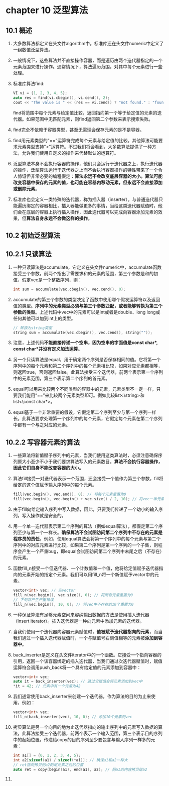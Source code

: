 # chapter 10 泛型算法

## 10.1 概述

1. 大多数算法都定义在头文件algorithm中。标准库还在头文件numeric中定义了一组数值泛型算法。

1. 一般情况下，这些算法并不直接操作容器，而是遍历由两个迭代器指定的一个元素范围来进行操作。通常情况下，算法遍历范围，对其中每个元素进行一些处理。

1. 标准库算法find:

    ```c++
    VI vi = {1, 2, 3, 4, 5};
    auto res = find(vi.cbegin(), vi.cend(), 2);
    cout << "The value is " << (res == vi.cend() ? "not found." : "found") << endl; 
    ```

    find将范围中每个元素与给定值比较，返回指向第一个等于给定值的元素的迭代器。如果范围中无匹配元素，则find返回第二个参数来表示搜索失败。

1. find完全不依赖于容器类型，甚至无需理会保存元素的是不是容器。

1. find用元素类型的"=="运算符完成每个元素与给定值的比较。其他算法可能要求元素类型支持"<"运算符。不过我们将会看到，大多数算法提供了一种方法，允许我们使用自定义的操作来代替默认的运算符。

1. 泛型算法本身不会执行容器的操作，他们只会运行于迭代器之上，执行迭代器的操作，泛型算法运行于迭代器之上而不会执行容器操作的特性带来了一个令人惊讶但非常必要的编程假定：**算法永远不会改变底层容器的大小。算法可能改变容器中保存的元素的值，也可能在容器内移动元素，但永远不会直接添加或删除元素**。

1. 标准库也会定义一类特殊的迭代器，称为插入器（inserter）。与普通迭代器只能遍历绑定的容器相比，插入器能做更多的事情，当给这类迭代器赋值时，他们会在底层的容器上执行插入操作，因此迭代器可以完成向容器添加元素的效果，但**算法自身永远不会做这样的操作**。

## 10.2 初始泛型算法

## 10.2.1 只读算法

1. 一种只读算法是accumulate，它定义在头文件numeric中，accumulate函数接受三个参数，前两个指出了需要求和的元素的范围，第三个参数是和的初值，假定vec是一个整数序列，则：

    ```c++
    int sum = accumulate(vec.cbegin(), vec.cend(), 0);
    ```

1. accumulate的第三个参数的类型决定了函数中使用哪个假发运算符以及返回值的类型。**序列中的元素类型必须与第三个参数匹配，或者能够转换为第三个参数的类型**。上述代码中vec中的元素可以是int或者是double、long long或任何其他可以加到int上的类型。

    ```c++
    // 转换为string类型
    string sum = accumulate(vec.cbegin(), vec.cend(), string(""));
    ```

1. 注意，上述代码**不能直接传递一个空串，因为空串的字面值是const char*, const char*并没有定义加法运算**。

1. 另一个只读算法是equal，用于确定两个序列是否保存相同的值。它将第一个序列中的每个元素和第二个序列中的每个元素相比较，如果对应元素都相等，则返回true，否则返回false。此算法接受三个迭代器，前两个表示第一个序列中的元素范围，第三个表示第二个序列的首元素。

1. equal可以用来比较两个不同类型的容器中的元素，元素类型不一定一样，只要我们能用“==”来比较两个元素类型即可。例如比较list<\string>和list<\const char*>。

1. equal基于一个非常重要的假设，它假定第二个序列至少与第一个序列一样长。此算法要求处理第一个序列中的每个元素，它假定每个元素在第二个序列中都有一个与之对应的元素。

## 10.2.2 写容器元素的算法

1. 一些算法将新值赋予序列中的元素，当我们使用这类算法时，必须注意确保序列原大小至少不小于我们要求算法写入的元素数目。**算法不会执行容器操作，因此它们自身不能改变容器的大小。**

1. 算法fill接受一对迭代器表示一个范围，还会接受一个值作为第三个参数，fill将给定的这个值赋予输入序列中的每个元素。

    ```c++
    fill(vec.begin(), vec.end(), 0); // 将每个元素重置为0
    fill(vec.begin(), vec.begin() + vec.size() / 2, 10); // 将vec一半元素变为10
    ```

1. 由于fill向给定输入序列中写入数据，因此，只要我们传递了一个幼小的输入序列，写入操作就是安全的。

1. 用一个单一迭代器表示第二个序列的算法（例如equal算法），都假定第二个序列至少与第一个一样长。**确保算法不会试图访问第二个序列中不存在的元素是程序员的责任**。例如，使用equal算法会将第一个序列中的每个元素与第二个序列中的对应元素进行比较，如果第二个序列是第一个序列的一个子集，则程序会产生一个严重bug，即equal会试图访问第二个序列中末尾之后（不存在）的元素。

1. 函数fill_n接受一个但迭代器、一个计数值和一个值，他将给定值赋予迭代器指向的元素开始的指定个元素。我们可以用fill_n将一个新值赋予vector中的元素。

    ```c++
    vector<int> vec; // 空vector
    fill_n(vec.begin(), vec.size(), 0); // 将所有元素重置为0
    // 下句将产生严重错误
    fill_n(vec.begin(), 10, 0); // 将vec中不存在的10个重置为0
    ```

1. 一种保证算法有足够元素空间来容纳输出数据的方法是使用插入迭代器（insert iterator）。插入迭代器是一种向元素中添加元素的迭代器。

1. 当我们使用一个迭代器向容器元素赋值时，**值被赋予迭代器指向的元素**，而当我们通过一个插入迭代器赋值时，一个与赋值号右侧值相等的元素被**添加到容器中**。

1. back_inserter是定义在头文件iterator中的一个函数。它接受一个指向容器的引用，返回一个该容器绑定的插入迭代器，当我们通过次迭代器赋值时，赋值运算符会调用push_back将一个具有给定值的元素添加到容器中：

    ```c++
    vector<int> vec;
    auto it = back_inserter(vec); // 通过它赋值会将元素添加到vec中
    *it = 42; // 元素中有一个元素为42
    ```

1. 我们通常使用back_inserter来创建一个迭代器，作为算法的目的为止来使用，例如：

    ```c++
    vector<int> vec;
    fill_n(back_inserter(vec), 10, 0); // 添加10个元素到vec
    ```

1. 拷贝算法是另一个向目的地为止迭代器指向的输出序列中的元素写入数据的算法，此算法接受三个迭代器，前两个表示一个输入范围，第三个表示目的序列中的起始位置。传递给copy的目的序列至少要包含与输入序列一样多的元素：

    ```c++
    int a1[] = {0, 1, 2, 3, 4, 5};
    int a2[sizeof(a1) / sizeof(*a1)]; // 确保a1和a2一样大
    // ret指向拷贝到a2的尾元素之后的位置
    auto ret = copy(begin(a1), end(a1), a2); // 把a1的内容拷贝给a2
    ```

1. 